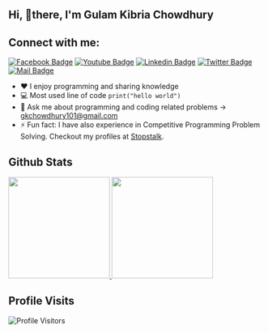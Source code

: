 
<!--Welcome Message-->
## Hi, 👋there, I'm Gulam Kibria Chowdhury

<!--Short Description about me and my work & Social Media link-->
## Connect with me:
[![Facebook Badge](https://img.shields.io/badge/Facebook-1877F2?style=for-the-badge&logo=facebook&logoColor=white)](https://www.facebook.com/gulamkibria.chowdhury.106) [![Youtube Badge](https://img.shields.io/badge/YouTube-FF0000?style=for-the-badge&logo=youtube&logoColor=white)](https://www.youtube.com/channel/UCwXcrEZHUvcalJJ1zdzlcyg) [![Linkedin Badge](https://img.shields.io/badge/LinkedIn-0077B5?style=for-the-badge&logo=linkedin&logoColor=white)](https://www.linkedin.com/in/gulam-kibria-chowdhury-g-k) [![Twitter Badge](https://img.shields.io/badge/Twitter-1DA1F2?style=for-the-badge&logo=twitter&logoColor=white)](https://twitter.com/GKCHOWDHURY101) [![Mail Badge](https://img.shields.io/badge/Gmail-D14836?style=for-the-badge&logo=gmail&logoColor=white)](mailto:gkchowdhury101@gmail.com)

- :hearts: I enjoy programming and sharing knowledge
- :computer: Most used line of code `print("hello world")`
- 💬 Ask me about programming and coding related problems -> gkchowdhury101@gmail.com
- ⚡ Fun fact: I have also experience in Competitive Programming Problem Solving. Checkout my profiles at [Stopstalk](https://www.stopstalk.com/user/profile/Gulam_Kibria).

## Github Stats

<a href="https://github.com/GK-CPP">
    <img height="200em" src="https://github-readme-stats-eight-theta.vercel.app/api?username=GK-CPP&show_icons=true&theme=gruvbox&include_all_commits=true&count_private=true&hide_border=true" />
    <img height="200em" weight="700em" src="https://github-readme-stats.vercel.app/api/top-langs/?username=GK-CPP&layout=compact&langs_count=10&theme=gruvbox&hide_border=true"/>
</a>

<!--


| <a href="https://github.com/GK-CPP/github-readme-stats">
<img align="center" src="https://github-readme-stats.vercel.app/api?username=GK-CPP&show_icons=true&include_all_commits=true&theme=gruvbox&hide_border=true" alt="GK-CPP github stats" /></a>
 | <a href="https://github.com/Gk-CPP/github-readme-stats"><img align="center" src="https://github-readme-stats.vercel.app/api/top-langs/?username=GK-CPP&layout=compact&theme=gruvbox&hide_border=true" /></a> |
| ------------- | ------------- |

-->

## Profile Visits

![Profile Visitors](https://komarev.com/ghpvc/?username=GK-CPP)

<!-- https://github.com/GK-CPP/github-readme-activity-graph
<a href="https://github.com/GK-CPP"><img alt="GK-CPP Activity Graph" src="https://activity-graph.herokuapp.com/graph?username=GK-CPP&bg_color=1F222E&color=F8D866&line=F85D7F&point=FFFFFF&hide_border=true" /></a> 


<details>
<summary> Click for More Details
</summary>
<br>

![Metrics](https://metrics.lecoq.io/GK-CPP?template=classic&languages=1&introduction=1&isocalendar=1&people=1&gists=1&followup=1&lines=1&notable=1&achievements=1&activity=1&isocalendar.duration=half-year&languages.limit=8&languages.sections=most-used&languages.colors=github&languages.threshold=0%25&languages.indepth=false&languages.recent.load=300&languages.recent.days=14&introduction.title=true&people.limit=24&people.size=28&people.types=followers%2C%20following&people.identicons=false&people.shuffle=false&followup.sections=repositories&activity.limit=5&activity.load=300&activity.days=14&activity.filter=all&activity.visibility=all&activity.timestamps=false&achievements.threshold=C&achievements.secrets=true&achievements.limit=0&notable.repositories=false&config.timezone=Asia%2FCalcutta) 
</details> -->
